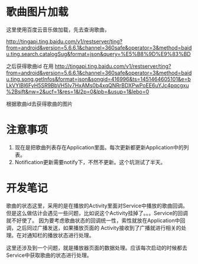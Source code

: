 # 歌曲图片加载
这里使用百度云音乐做加载，先去查询歌曲，

http://tingapi.ting.baidu.com/v1/restserver/ting?from=android&version=5.6.6.1&channel=360safe&operator=3&method=baidu.ting.search.catalogSug&format=json&query=%E5%B8%9D%E9%83%BD

之后获得歌曲id
在用
http://tingapi.ting.baidu.com/v1/restserver/ting?from=android&version=5.6.6.1&channel=360safe&operator=3&method=baidu.ting.song.getInfos&format=json&songid=416996&ts=1451464605101&e=bLkVYIBl6FyH5SR9BbVH5Iv7HxAMs0b4xqQNRrBDXPwPoEE6uYJc4pqcgxu%2Bsjft&nw=2&ucf=1&res=1&l2p=0&lpb=&usup=1&lebo=0

根据歌曲id去获得歌曲的图片

# 注意事项
1. 现在是把歌曲列表存在Application里面。每次更新都更新Application中的列表。
2. Notification更新需要notify下，不然不更新。这个坑测试了半天。

 
 
# 开发笔记
歌曲的状态这里，采用的是在播放的Activity里面对Service中播放的歌曲回调。
但是这么做估计会遇见一些问题，比如说这个Activity挂掉了。。。Service的回调就不好使了。
因为要考虑歌曲状态的回调统一性，索性就放在Application中回调，之后同过广播发送，如果播放页面的
Activity接收到了广播就进行相关的处理。在对通知栏的播放状态进行处理。

这里还涉及到一个问题，就是播放器页面的数据处理。应该每次启动的时候都去Service中获取歌曲的状态进行处理。

